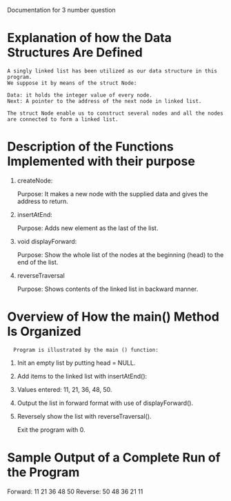 Documentation for 3 number question


# Explanation of how the Data Structures Are Defined

    A singly linked list has been utilized as our data structure in this program.
    We suppose it by means of the struct Node:

    Data: it holds the integer value of every node.
    Next: A pointer to the address of the next node in linked list.

    The struct Node enable us to construct several nodes and all the nodes are connected to form a linked list.
    

# Description of the Functions Implemented with their purpose

1. createNode:

     Purpose: It makes a new node with the supplied data and gives the address to return.

  2. insertAtEnd:
   
     Purpose: Adds new element as the last of the list.


  3. void displayForward:

     Purpose: Show the whole list of the nodes at the beginning (head) to the end of the list.


  4. reverseTraversal

     Purpose: Shows contents of the linked list in backward manner.


# Overview of How the main() Method Is Organized

      Program is illustrated by the main () function:

   1. Init an empty list by putting head = NULL.

   2. Add items to the linked list with insertAtEnd():

   3. Values entered: 11, 21, 36, 48, 50.

   4. Output the list in forward format with use of displayForward().

   5. Reversely show the list with reverseTraversal().

      Exit the program with 0.


# Sample Output of a Complete Run of the Program

   Forward: 11 21 36 48 50
   Reverse: 50 48 36 21 11




